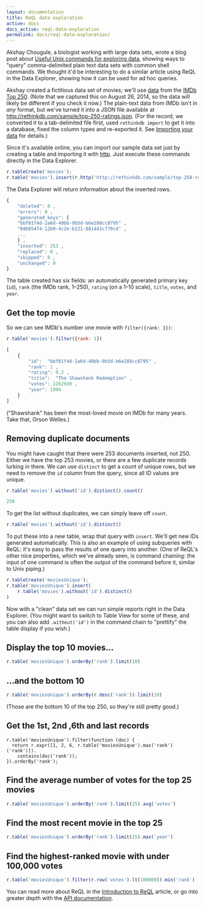 ```yaml
---
layout: documentation
title: ReQL data exploration
active: docs
docs_active: reql-data-exploration
permalink: docs/reql-data-exploration/
---
```


Akshay Chougule, a biologist working with large data sets, wrote a blog post about [Useful Unix commands for exploring data][uu], showing ways to "query" comma-delimited plain text data sets with common shell commands. We thought it'd be interesting to do a similar article using ReQL in the Data Explorer, showing how it can be used for ad hoc queries.

[uu]: http://datavu.blogspot.com/2014/08/useful-unix-commands-for-exploring-data.html

Akshay created a fictitious data set of movies; we'll use [data][] from the [IMDb Top 250][t250]. (Note that we captured this on August 26, 2014, so the data will likely be different if you check it now.) The plain-text data from IMDb isn't in *any* format, but we've turned it into a JSON file available at <http://rethinkdb.com/sample/top-250-ratings.json>. (For the record, we converted it to a tab-delimited file first, used `rethinkdb import` to get it into a database, fixed the column types and re-exported it. See [Importing your data](http://rethinkdb.com/docs/importing/) for details.)

[data]: http://www.imdb.com/interfaces
[t250]: http://www.imdb.com/chart/top

Since it's available online, you can import our sample data set just by creating a table and importing it with [http](/docs/http). Just execute these commands directly in the Data Explorer.

```js
r.tableCreate('movies');
r.table('movies').insert(r.http('http://rethinkdb.com/sample/top-250-ratings.json'))
```

The Data Explorer will return information about the inserted rows.

```js
{
	"deleted": 0 ,
	"errors": 0 ,
	"generated_keys": [
	"bbf81f4d-2a6d-40bb-9b5d-b6e288cc8795" ,
	"0d6054f4-12b0-4c2e-b221-881441c779c4" ,
	...
	] ,
	"inserted": 253 ,
	"replaced": 0 ,
	"skipped": 0 ,
	"unchanged": 0
}
```

The table created has six fields:  an automatically generated primary key (`id`), `rank` (the IMDb rank, 1&ndash;250), `rating` (on a 1&ndash;10 scale), `title`, `votes`, and `year`.

## Get the top movie  ##

So we can see IMDb's number one movie with  `filter({rank: 1})`:

```js
r.table('movies').filter({rank: 1})

[
	{
		"id":  "bbf81f4d-2a6d-40bb-9b5d-b6e288cc8795" ,
		"rank": 1 ,
		"rating": 9.2 ,
		"title":  "The Shawshank Redemption" ,
		"votes": 1262930 ,
		"year": 1994
	}
]
```

("Shawshank" has been the most-loved movie on IMDb for many years. Take that, Orson Welles.)

## Removing duplicate documents ##

You might have caught that there were 253 documents inserted, not 250. Either we have the top 253 movies, or there are a few duplicate records lurking in there. We can use `distinct` to get a count of unique rows, but we need to remove the `id` column from the query, since all ID values are unique.

```js
r.table('movies').without('id').distinct().count()

250
```

To get the list without duplicates, we can simply leave off `count`.

```js
r.table('movies').without('id').distinct()
```

To put these into a new table,  wrap that query with `insert`. We'll get new IDs generated automatically. This is also an example of using subqueries with ReQL: it's easy to pass the results of one query into another. (One of ReQL's other nice properties, which we've already seen, is command chaining: the input of one command is often the output of the command before it, similar to Unix piping.)

```js
r.tableCreate('moviesUnique');
r.table('moviesUnique').insert(
	r.table('movies').without('id').distinct()
)
```

Now with a "clean" data set we can run simple reports right in the Data Explorer. (You might want to switch to Table View for some of these, and you can also add `.without('id')` in the command chain to "prettify" the table display if you wish.)

## Display the top 10 movies...  ##

```js
r.table('moviesUnique').orderBy('rank').limit(10)
```

## ...and the bottom 10 ##

```js
r.table('moviesUnique').orderBy(r.desc('rank')).limit(10)
```

(Those are the bottom 10 of the top 250, so they're still pretty good.)

## Get the 1st, 2nd ,6th and last records ##

```
r.table('moviesUnique').filter(function (doc) {
  return r.expr([1, 2, 6, r.table('moviesUnique').max('rank')('rank')]).
    contains(doc('rank'));
}).orderBy('rank');
```

## Find the average number of votes for the top 25 movies ##

```js
r.table('moviesUnique').orderBy('rank').limit(25).avg('votes')
```

## Find the most recent movie in the top 25 ##

```js
r.table('moviesUnique').orderBy('rank').limit(25).max('year')
```

## Find the highest-ranked movie with under 100,000 votes ##

```js
r.table('moviesUnique').filter(r.row('votes').lt(100000)).min('rank')
```

You can read more about ReQL in the [Introduction to ReQL][intro] article, or go into greater depth with the [API documentation](/api/).

[intro]: /docs/introduction-to-reql/
